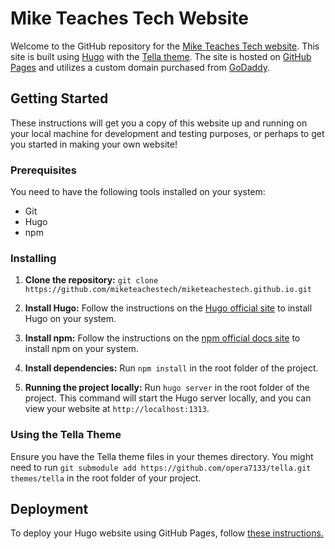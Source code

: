 # Mike Teaches Tech Website

Welcome to the GitHub repository for the [Mike Teaches Tech website](https://www.miketeachestech.com). This site is built using [Hugo](https://gohugo.io/) with the [Tella theme](https://github.com/opera7133/tella). The site is hosted on [GitHub Pages](https://pages.github.com/) and utilizes a custom domain purchased from [GoDaddy](https://www.godaddy.com/).

## Getting Started

These instructions will get you a copy of this website up and running on your local machine for development and testing purposes, or perhaps to get you started in making your own website!

### Prerequisites

You need to have the following tools installed on your system:
- Git
- Hugo
- npm

### Installing

1. **Clone the repository:**
`git clone https://github.com/miketeachestech/miketeachestech.github.io.git` 

2. **Install Hugo:**
Follow the instructions on the [Hugo official site](https://gohugo.io/getting-started/installing/) to install Hugo on your system.

3. **Install npm:** 
Follow the instructions on the [npm official docs site](https://docs.npmjs.com/downloading-and-installing-node-js-and-npm) to install npm on your system.

4. **Install dependencies:**
Run `npm install` in the root folder of the project.

5. **Running the project locally:**
Run `hugo server` in the root folder of the project. This command will start the Hugo server locally, and you can view your website at `http://localhost:1313`.

### Using the Tella Theme

Ensure you have the Tella theme files in your themes directory. You might need to run `git submodule add https://github.com/opera7133/tella.git themes/tella` in the root folder of your project.

## Deployment

To deploy your Hugo website using GitHub Pages, follow [these instructions.](https://gohugo.io/hosting-and-deployment/hosting-on-github/)